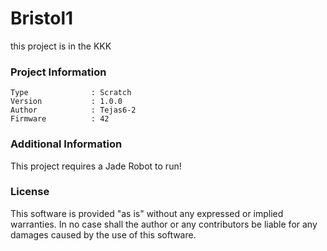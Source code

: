 Bristol1
================

this project is in the KKK

### Project Information
```
Type              : Scratch
Version           : 1.0.0
Author            : Tejas6-2
Firmware          : 42
```

### Additional Information
This project requires a Jade Robot to run!

### License
This software is provided "as is" without any expressed or implied warranties.  In no case shall the author or any contributors be liable for any damages caused by the use of this software.

